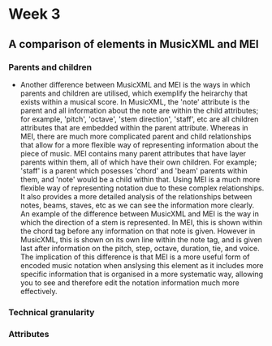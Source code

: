 # Week 3 

## A comparison of elements in MusicXML and MEI

### Parents and children
- Another difference between MusicXML and MEI is the ways in which parents and children are utilised, which exemplify the heirarchy that exists within a musical score. In MusicXML, the 'note' attribute is the parent and all information about the note are within the child attributes; for example, 'pitch', 'octave', 'stem direction', 'staff', etc are all children attributes that are embedded within the parent attribute. Whereas in MEI, there are much more complicated parent and child relationships that allow for a more flexible way of representing information about the piece of music. MEI contains many parent attributes that have layer parents within them, all of which have their own children. For example; 'staff' is a parent which posesses 'chord' and 'beam' parents within them, and 'note' would be a child within that. Using MEI is a much more flexible way of representing notation due to these complex relationships. It also provides a more detailed analysis of the relationships between notes, beams, staves, etc as we can see the information more clearly. An example of the difference between MusicXML and MEI is the way in which the direction of a stem is represented. In MEI, this is shown within the chord tag before any information on that note is given. However in MusicXML, this is shown on its own line within the note tag, and is given last after information on the pitch, step, octave, duration, tie, and voice. The implication of this difference is that MEI is a more useful form of encoded music notation when anslysing this element as it includes more specific information that is organised in a more systematic way, allowing you to see and therefore edit the notation information much more effectively. 

### Technical granularity 

### Attributes 
